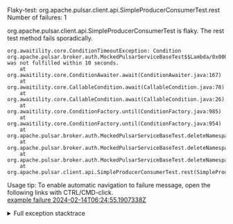         
Flaky-test: org.apache.pulsar.client.api.SimpleProducerConsumerTest.rest
Number of failures: 1

org.apache.pulsar.client.api.SimpleProducerConsumerTest is flaky. The rest test method fails sporadically.

```
org.awaitility.core.ConditionTimeoutException: Condition org.apache.pulsar.broker.auth.MockedPulsarServiceBaseTest$$Lambda/0x00007f463cc35ee8 was not fulfilled within 10 seconds.
	at org.awaitility.core.ConditionAwaiter.await(ConditionAwaiter.java:167)
	at org.awaitility.core.CallableCondition.await(CallableCondition.java:78)
	at org.awaitility.core.CallableCondition.await(CallableCondition.java:26)
	at org.awaitility.core.ConditionFactory.until(ConditionFactory.java:985)
	at org.awaitility.core.ConditionFactory.until(ConditionFactory.java:954)
	at org.apache.pulsar.broker.auth.MockedPulsarServiceBaseTest.deleteNamespaceWithRetry(MockedPulsarServiceBaseTest.java:669)
	at org.apache.pulsar.broker.auth.MockedPulsarServiceBaseTest.deleteNamespaceWithRetry(MockedPulsarServiceBaseTest.java:658)
	at org.apache.pulsar.broker.auth.MockedPulsarServiceBaseTest.deleteNamespaceWithRetry(MockedPulsarServiceBaseTest.java:642)
	at org.apache.pulsar.client.api.SimpleProducerConsumerTest.rest(SimpleProducerConsumerTest.java:151)
```

Usage tip: To enable automatic navigation to failure message, open the following links with CTRL/CMD-click.  
[example failure 2024-02-14T06:24:55.1907338Z](https://github.com/apache/pulsar/actions/runs/7897125892/job/21552441812#step:11:1517)  


<details>
<summary>Full exception stacktrace</summary>
<code><pre>
org.awaitility.core.ConditionTimeoutException: Condition org.apache.pulsar.broker.auth.MockedPulsarServiceBaseTest$$Lambda/0x00007f463cc35ee8 was not fulfilled within 10 seconds.
	at org.awaitility.core.ConditionAwaiter.await(ConditionAwaiter.java:167)
	at org.awaitility.core.CallableCondition.await(CallableCondition.java:78)
	at org.awaitility.core.CallableCondition.await(CallableCondition.java:26)
	at org.awaitility.core.ConditionFactory.until(ConditionFactory.java:985)
	at org.awaitility.core.ConditionFactory.until(ConditionFactory.java:954)
	at org.apache.pulsar.broker.auth.MockedPulsarServiceBaseTest.deleteNamespaceWithRetry(MockedPulsarServiceBaseTest.java:669)
	at org.apache.pulsar.broker.auth.MockedPulsarServiceBaseTest.deleteNamespaceWithRetry(MockedPulsarServiceBaseTest.java:658)
	at org.apache.pulsar.broker.auth.MockedPulsarServiceBaseTest.deleteNamespaceWithRetry(MockedPulsarServiceBaseTest.java:642)
	at org.apache.pulsar.client.api.SimpleProducerConsumerTest.rest(SimpleProducerConsumerTest.java:151)
	at java.base/jdk.internal.reflect.DirectMethodHandleAccessor.invoke(DirectMethodHandleAccessor.java:103)
	at java.base/java.lang.reflect.Method.invoke(Method.java:580)
	at org.testng.internal.invokers.MethodInvocationHelper.invokeMethod(MethodInvocationHelper.java:139)
	at org.testng.internal.invokers.MethodInvocationHelper.invokeMethodConsideringTimeout(MethodInvocationHelper.java:69)
	at org.testng.internal.invokers.ConfigInvoker.invokeConfigurationMethod(ConfigInvoker.java:361)
	at org.testng.internal.invokers.ConfigInvoker.invokeConfigurations(ConfigInvoker.java:296)
	at org.testng.internal.invokers.TestInvoker.runConfigMethods(TestInvoker.java:823)
	at org.testng.internal.invokers.TestInvoker.runAfterConfigurations(TestInvoker.java:792)
	at org.testng.internal.invokers.TestInvoker.invokeMethod(TestInvoker.java:768)
	at org.testng.internal.invokers.TestInvoker.invokeTestMethod(TestInvoker.java:221)
	at org.testng.internal.invokers.MethodRunner.runInSequence(MethodRunner.java:50)
	at org.testng.internal.invokers.TestInvoker$MethodInvocationAgent.invoke(TestInvoker.java:969)
	at org.testng.internal.invokers.TestInvoker.invokeTestMethods(TestInvoker.java:194)
	at org.testng.internal.invokers.TestMethodWorker.invokeTestMethods(TestMethodWorker.java:148)
	at org.testng.internal.invokers.TestMethodWorker.run(TestMethodWorker.java:128)
	at java.base/java.util.ArrayList.forEach(ArrayList.java:1596)
	at org.testng.TestRunner.privateRun(TestRunner.java:829)
	at org.testng.TestRunner.run(TestRunner.java:602)
	at org.testng.SuiteRunner.runTest(SuiteRunner.java:437)
	at org.testng.SuiteRunner.runSequentially(SuiteRunner.java:431)
	at org.testng.SuiteRunner.privateRun(SuiteRunner.java:391)
	at org.testng.SuiteRunner.run(SuiteRunner.java:330)
	at org.testng.SuiteRunnerWorker.runSuite(SuiteRunnerWorker.java:52)
	at org.testng.SuiteRunnerWorker.run(SuiteRunnerWorker.java:95)
	at org.testng.TestNG.runSuitesSequentially(TestNG.java:1256)
	at org.testng.TestNG.runSuitesLocally(TestNG.java:1176)
	at org.testng.TestNG.runSuites(TestNG.java:1099)
	at org.testng.TestNG.run(TestNG.java:1067)
	at org.apache.maven.surefire.testng.TestNGExecutor.run(TestNGExecutor.java:155)
	at org.apache.maven.surefire.testng.TestNGDirectoryTestSuite.executeSingleClass(TestNGDirectoryTestSuite.java:102)
	at org.apache.maven.surefire.testng.TestNGDirectoryTestSuite.executeLazy(TestNGDirectoryTestSuite.java:117)
	at org.apache.maven.surefire.testng.TestNGDirectoryTestSuite.execute(TestNGDirectoryTestSuite.java:86)
	at org.apache.maven.surefire.testng.TestNGProvider.invoke(TestNGProvider.java:137)
	at org.apache.maven.surefire.booter.ForkedBooter.runSuitesInProcess(ForkedBooter.java:385)
	at org.apache.maven.surefire.booter.ForkedBooter.execute(ForkedBooter.java:162)
	at org.apache.maven.surefire.booter.ForkedBooter.run(ForkedBooter.java:507)
	at org.apache.maven.surefire.booter.ForkedBooter.main(ForkedBooter.java:495)
Caused by: java.util.concurrent.TimeoutException
	at java.base/java.util.concurrent.FutureTask.get(FutureTask.java:204)
	at org.awaitility.core.Uninterruptibles.getUninterruptibly(Uninterruptibles.java:101)
	at org.awaitility.core.Uninterruptibles.getUninterruptibly(Uninterruptibles.java:81)
	at org.awaitility.core.ConditionAwaiter.await(ConditionAwaiter.java:103)
	... 45 more

</pre></code>
</details>

